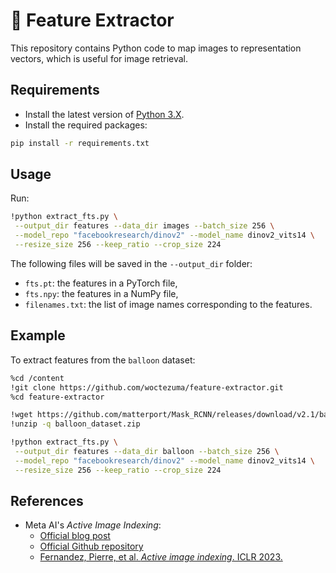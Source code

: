 # :pushpin: Feature Extractor

This repository contains Python code to map images to representation vectors, which is useful for image retrieval.

## Requirements

-   Install the latest version of [Python 3.X][python-download-url].
-   Install the required packages:

```bash
pip install -r requirements.txt
```

## Usage

Run:
```bash
!python extract_fts.py \
 --output_dir features --data_dir images --batch_size 256 \
 --model_repo "facebookresearch/dinov2" --model_name dinov2_vits14 \
 --resize_size 256 --keep_ratio --crop_size 224
```
The following files will be saved in the `--output_dir` folder: 
- `fts.pt`: the features in a PyTorch file,
- `fts.npy`: the features in a NumPy file, 
- `filenames.txt`: the list of image names corresponding to the features.

## Example

To extract features from the `balloon` dataset:

```bash
%cd /content
!git clone https://github.com/woctezuma/feature-extractor.git
%cd feature-extractor

!wget https://github.com/matterport/Mask_RCNN/releases/download/v2.1/balloon_dataset.zip
!unzip -q balloon_dataset.zip

!python extract_fts.py \
 --output_dir features --data_dir balloon --batch_size 256 \
 --model_repo "facebookresearch/dinov2" --model_name dinov2_vits14 \
 --resize_size 256 --keep_ratio --crop_size 224
```

## References

-   Meta AI's *Active Image Indexing*:
    - [Official blog post][active-image-indexing-blog]
    - [Official Github repository][active-image-indexing-github]
    - [Fernandez, Pierre, et al. *Active image indexing*. ICLR 2023.][active-image-indexing-arxiv] 

<!-- Definitions -->

[python-download-url]: <https://www.python.org/downloads/>
[active-image-indexing-blog]: <https://pierrefdz.github.io/publications/activeindexing/>
[active-image-indexing-github]: <https://github.com/facebookresearch/active_indexing>
[active-image-indexing-arxiv]: <https://arxiv.org/abs/2210.10620>
[colab-badge]: <https://colab.research.google.com/assets/colab-badge.svg>
